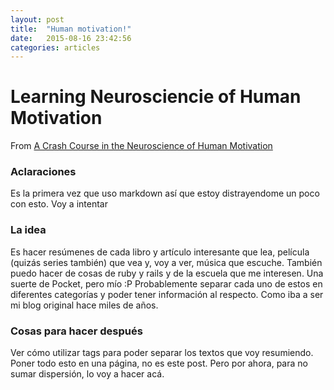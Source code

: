 ```yaml
---
layout: post
title:  "Human motivation!"
date:   2015-08-16 23:42:56
categories: articles
---
```



Learning Neurosciencie of Human Motivation
==========================================

From [A Crash Course in the Neuroscience of Human Motivation](http://lesswrong.com/lw/71x/a_crash_course_in_the_neuroscience_of_human/)

### Aclaraciones
Es la primera vez que uso markdown así que estoy distrayendome un poco con esto. Voy a intentar

### La idea
Es hacer resúmenes de cada libro y artículo interesante que lea, película (quizás series también) que vea y, voy a ver, música que escuche. También puedo hacer de cosas de ruby y rails y de la escuela que me interesen. Una suerte de Pocket, pero mío :P
Probablemente separar cada uno de estos en diferentes categorías y poder tener información al respecto. Como iba a ser mi blog original hace miles de años.

### Cosas para hacer después
Ver cómo utilizar tags para poder separar los textos que voy resumiendo.
Poner todo esto en una página, no es este post. Pero por ahora, para no sumar dispersión, lo voy a hacer acá.
